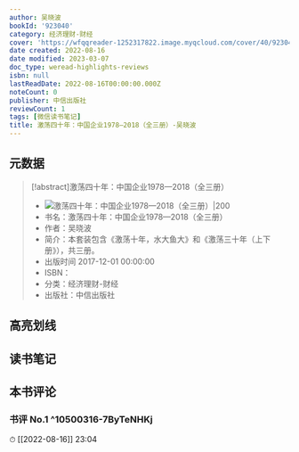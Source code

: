 ```yaml
---
author: 吴晓波
bookId: '923040'
category: 经济理财-财经
cover: 'https://wfqqreader-1252317822.image.myqcloud.com/cover/40/923040/t7_923040.jpg'
date created: 2022-08-16
date modified: 2023-03-07
doc_type: weread-highlights-reviews
isbn: null
lastReadDate: 2022-08-16T00:00:00.000Z
noteCount: 0
publisher: 中信出版社
reviewCount: 1
tags: [微信读书笔记]
title: 激荡四十年：中国企业1978—2018（全三册）-吴晓波
---
```


## 元数据

>[!abstract]激荡四十年：中国企业1978—2018（全三册）
> - ![激荡四十年：中国企业1978—2018（全三册）|200](https://wfqqreader-1252317822.image.myqcloud.com/cover/40/923040/t7_923040.jpg)
> - 书名：激荡四十年：中国企业1978—2018（全三册）
> - 作者：吴晓波
> - 简介：本套装包含《激荡十年，水大鱼大》和《激荡三十年（上下册》），共三册。
> - 出版时间 2017-12-01 00:00:00
> - ISBN：
> - 分类：经济理财-财经
> - 出版社：中信出版社

## 高亮划线

## 读书笔记

## 本书评论

### 书评 No.1 ^10500316-7ByTeNHKj

⏱ [[2022-08-16]] 23:04
